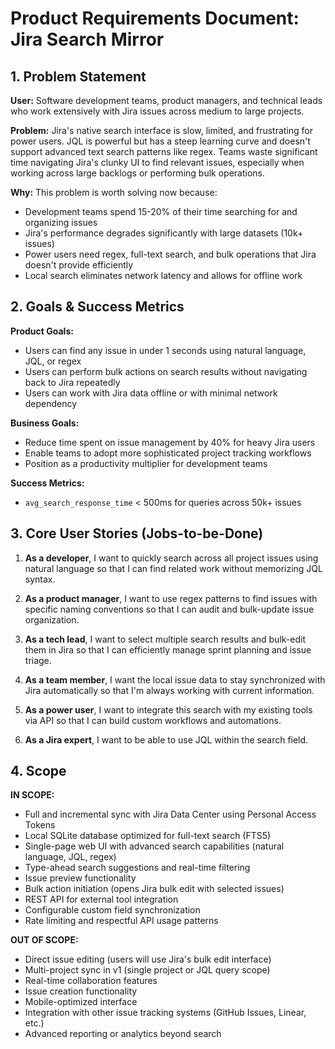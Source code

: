 # Product Requirements Document: Jira Search Mirror

## 1. Problem Statement

**User:** Software development teams, product managers, and technical leads who work extensively with Jira issues across medium to large projects.

**Problem:** Jira's native search interface is slow, limited, and frustrating for power users. JQL is powerful but has a steep learning curve and doesn't support advanced text search patterns like regex. Teams waste significant time navigating Jira's clunky UI to find relevant issues, especially when working across large backlogs or performing bulk operations.

**Why:** This problem is worth solving now because:
- Development teams spend 15-20% of their time searching for and organizing issues
- Jira's performance degrades significantly with large datasets (10k+ issues)
- Power users need regex, full-text search, and bulk operations that Jira doesn't provide efficiently
- Local search eliminates network latency and allows for offline work

## 2. Goals & Success Metrics

**Product Goals:**
- Users can find any issue in under 1 seconds using natural language, JQL, or regex
- Users can perform bulk actions on search results without navigating back to Jira repeatedly
- Users can work with Jira data offline or with minimal network dependency

**Business Goals:**
- Reduce time spent on issue management by 40% for heavy Jira users
- Enable teams to adopt more sophisticated project tracking workflows
- Position as a productivity multiplier for development teams

**Success Metrics:**
- `avg_search_response_time` < 500ms for queries across 50k+ issues

## 3. Core User Stories (Jobs-to-be-Done)

1. **As a developer**, I want to quickly search across all project issues using natural language so that I can find related work without memorizing JQL syntax.

2. **As a product manager**, I want to use regex patterns to find issues with specific naming conventions so that I can audit and bulk-update issue organization.

3. **As a tech lead**, I want to select multiple search results and bulk-edit them in Jira so that I can efficiently manage sprint planning and issue triage.

4. **As a team member**, I want the local issue data to stay synchronized with Jira automatically so that I'm always working with current information.

5. **As a power user**, I want to integrate this search with my existing tools via API so that I can build custom workflows and automations.

6. **As a Jira expert**, I want to be able to use JQL within the search field.

## 4. Scope

**IN SCOPE:**
- Full and incremental sync with Jira Data Center using Personal Access Tokens
- Local SQLite database optimized for full-text search (FTS5)
- Single-page web UI with advanced search capabilities (natural language, JQL, regex)
- Type-ahead search suggestions and real-time filtering
- Issue preview functionality
- Bulk action initiation (opens Jira bulk edit with selected issues)
- REST API for external tool integration
- Configurable custom field synchronization
- Rate limiting and respectful API usage patterns

**OUT OF SCOPE:**
- Direct issue editing (users will use Jira's bulk edit interface)
- Multi-project sync in v1 (single project or JQL query scope)
- Real-time collaboration features
- Issue creation functionality
- Mobile-optimized interface
- Integration with other issue tracking systems (GitHub Issues, Linear, etc.)
- Advanced reporting or analytics beyond search